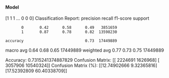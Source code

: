 #### Model
[1 1 1 ... 0 0 0]
Classification Report:
              precision    recall  f1-score   support

           0       0.42      0.58      0.49   3851659
           1       0.87      0.78      0.82  13598230

    accuracy                           0.73  17449889
   macro avg       0.64      0.68      0.65  17449889
weighted avg       0.77      0.73      0.75  17449889

Accuracy: 0.7315241374887829
Confusion Matrix:
[[ 2224691  1626968]
 [ 3057906 10540324]]
Confusion Matrix (%):
[[12.74902666  9.32365816]
 [17.52392809 60.40338709]]
